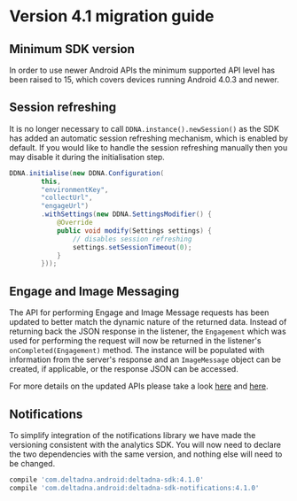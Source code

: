 # Version 4.1 migration guide

## Minimum SDK version
In order to use newer Android APIs the minimum supported API level has been raised to 15, which covers devices running Android 4.0.3 and newer.

## Session refreshing
It is no longer necessary to call `DDNA.instance().newSession()` as the SDK has added an automatic session refreshing mechanism, which is enabled by default. If you would like to handle the session refreshing manually then you may disable it during the initialisation step.
```java
DDNA.initialise(new DDNA.Configuration(
        this,
        "environmentKey",
        "collectUrl",
        "engageUrl")
        .withSettings(new DDNA.SettingsModifier() {
            @Override
            public void modify(Settings settings) {
                // disables session refreshing
                settings.setSessionTimeout(0);
            }
        }));
```

## Engage and Image Messaging
The API for performing Engage and Image Message requests has been updated to better match the dynamic nature of the returned data. Instead of returning back the JSON response in the listener, the `Engagement` which was used for performing the request will now be returned in the listener's `onCompleted(Engagement)` method. The instance will be populated with information from the server's response and an `ImageMessage` object can be created, if applicable, or the response JSON can be accessed.

For more details on the updated APIs please take a look [here](../../#engage) and [here](../../#image-messaging).

## Notifications
To simplify integration of the notifications library we have made the versioning consistent with the analytics SDK. You will now need to declare the two dependencies with the same version, and nothing else will need to be changed.
```groovy
compile 'com.deltadna.android:deltadna-sdk:4.1.0'
compile 'com.deltadna.android:deltadna-sdk-notifications:4.1.0'
```
